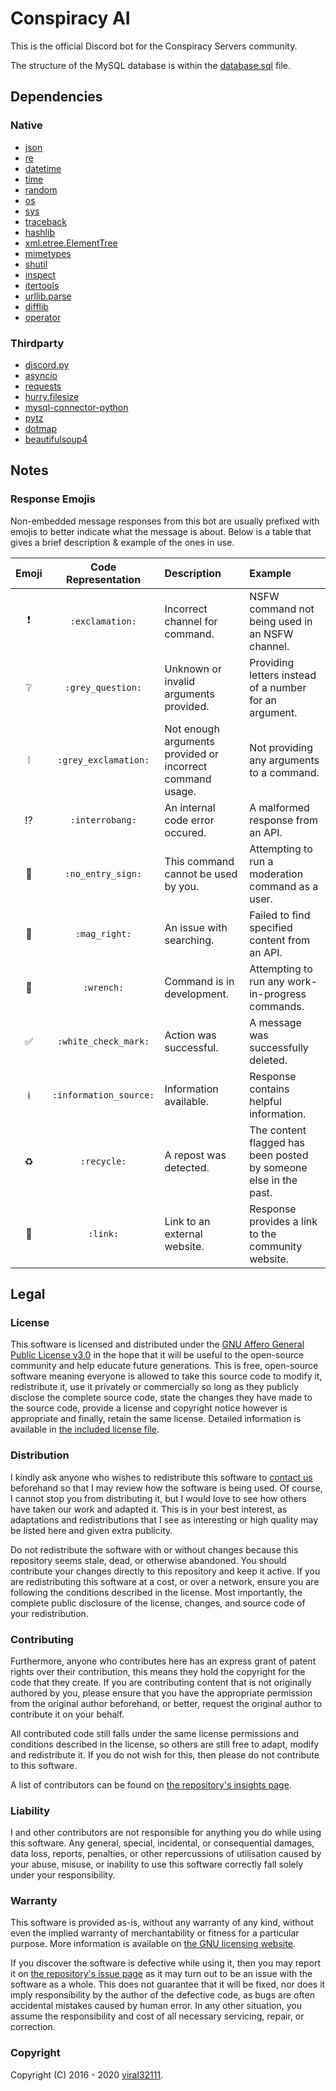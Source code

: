 # Conspiracy AI

This is the official Discord bot for the Conspiracy Servers community.

The structure of the MySQL database is within the [database.sql](https://github.com/conspiracy-servers/conspiracy-ai/blob/master/database.sql) file.

## Dependencies

### Native

* [json](https://docs.python.org/3/library/json.html)
* [re](https://docs.python.org/3/library/re.html)
* [datetime](https://docs.python.org/3/library/datetime.html)
* [time](https://docs.python.org/3/library/time.html)
* [random](https://docs.python.org/3/library/random.html)
* [os](https://docs.python.org/3/library/os.html)
* [sys](https://docs.python.org/3/library/sys.html)
* [traceback](https://docs.python.org/3/library/traceback.html)
* [hashlib](https://docs.python.org/3/library/hashlib.html)
* [xml.etree.ElementTree](https://docs.python.org/3/library/xml.etree.elementtree.html)
* [mimetypes](https://docs.python.org/3/library/mimetypes.html)
* [shutil](https://docs.python.org/3/library/shutil.html)
* [inspect](https://docs.python.org/3/library/inspect.html)
* [itertools](https://docs.python.org/3/library/itertools.html)
* [urllib.parse](https://docs.python.org/3/library/urllib.parse.html)
* [difflib](https://docs.python.org/3/library/difflib.html)
* [operator](https://docs.python.org/3/library/operator.html)

### Thirdparty

* [discord.py](https://pypi.org/project/discord.py/)
* [asyncio](https://pypi.org/project/asyncio/)
* [requests](https://pypi.org/project/requests/)
* [hurry.filesize](https://pypi.org/project/hurry.filesize/)
* [mysql-connector-python](https://pypi.org/project/mysql-connector-python/)
* [pytz](https://pypi.org/project/pytz/)
* [dotmap](https://pypi.org/project/dotmap/)
* [beautifulsoup4](https://pypi.org/project/beautifulsoup4/)

## Notes

### Response Emojis

Non-embedded message responses from this bot are usually prefixed with emojis to better indicate what the message is about. Below is a table that gives a brief description & example of the ones in use.

| Emoji | Code Representation | Description | Example |
|:-----:|:-------------------:|:----------- | :------ |
| ❗ | `:exclamation:` | Incorrect channel for command. | NSFW command not being used in an NSFW channel. |
| ❔ | `:grey_question:` | Unknown or invalid arguments provided. | Providing letters instead of a number for an argument. |
| ❕ | `:grey_exclamation:` | Not enough arguments provided or incorrect command usage. | Not providing any arguments to a command. |
| ⁉️ | `:interrobang:` | An internal code error occured. | A malformed response from an API. |
| 🚫 | `:no_entry_sign:` | This command cannot be used by you. | Attempting to run a moderation command as a user. |
| 🔎 | `:mag_right:` | An issue with searching. | Failed to find specified content from an API. |
| 🔧 | `:wrench:` | Command is in development. | Attempting to run any work-in-progress commands. |
| ✅ | `:white_check_mark:` | Action was successful. | A message was successfully deleted. |
| ℹ️ | `:information_source:` | Information available. | Response contains helpful information. |
| ♻️ | `:recycle:` | A repost was detected. | The content flagged has been posted by someone else in the past. |
| 🔗 | `:link:` | Link to an external website. | Response provides a link to the community website. |

## Legal

### License

This software is licensed and distributed under the [GNU Affero General Public License v3.0](https://www.gnu.org/licenses/agpl-3.0.html) in the hope that it will be useful to the open-source community and help educate future generations. This is free, open-source software meaning everyone is allowed to take this source code to modify it, redistribute it, use it privately or commercially so long as they publicly disclose the complete source code, state the changes they have made to the source code, provide a license and copyright notice however is appropriate and finally, retain the same license. Detailed information is available in [the included license file](LICENSE.md).

### Distribution

I kindly ask anyone who wishes to redistribute this software to [contact us](mailto:contact@conspiracyservers.com?subject=Conspiracy%20AI%20redistribution) beforehand so that I may review how the software is being used. Of course, I cannot stop you from distributing it, but I would love to see how others have taken our work and adapted it. This is in your best interest, as adaptations and redistributions that I see as interesting or high quality may be listed here and given extra publicity.

Do not redistribute the software with or without changes because this repository seems stale, dead, or otherwise abandoned. You should contribute your changes directly to this repository and keep it active. If you are redistributing this software at a cost, or over a network, ensure you are following the conditions described in the license. Most importantly, the complete public disclosure of the license, changes, and source code of your redistribution.

### Contributing

Furthermore, anyone who contributes here has an express grant of patent rights over their contribution, this means they hold the copyright for the code that they create. If you are contributing content that is not originally authored by you, please ensure that you have the appropriate permission from the original author beforehand, or better, request the original author to contribute it on your behalf.

All contributed code still falls under the same license permissions and conditions described in the license, so others are still free to adapt, modify and redistribute it. If you do not wish for this, then please do not contribute to this software.

A list of contributors can be found on [the repository's insights page](https://github.com/conspiracy-servers/conspiracy-ai/graphs/contributors).

### Liability

I and other contributors are not responsible for anything you do while using this software. Any general, special, incidental, or consequential damages, data loss, reports, penalties, or other repercussions of utilisation caused by your abuse, misuse, or inability to use this software correctly fall solely under your responsibility.

### Warranty

This software is provided as-is, without any warranty of any kind, without even the implied warranty of merchantability or fitness for a particular purpose. More information is available on [the GNU licensing website](https://www.gnu.org/licenses/).

If you discover the software is defective while using it, then you may report it on [the repository's issue page](https://github.com/conspiracy-servers/conspiracy-ai/issues) as it may turn out to be an issue with the software as a whole. This does not guarantee that it will be fixed, nor does it imply responsibility by the author of the defective code, as bugs are often accidental mistakes caused by human error. In any other situation, you assume the responsibility and cost of all necessary servicing, repair, or correction.

### Copyright

Copyright (C) 2016 - 2020 [viral32111](https://github.com/viral32111).
